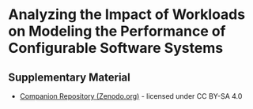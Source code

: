 # Analyzing the Impact of Workloads on Modeling the Performance of Configurable Software Systems

## Supplementary Material
* [Companion Repository (Zenodo.org)](https://doi.org/10.5281/zenodo.7504284) - licensed under CC BY-SA 4.0
